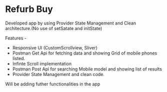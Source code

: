 # Refurb Buy

Developed app by using Provider State Management and Clean architecture.(No use of setSatate and initState)

Features - 

- Responsive UI (CustomScrollview, Sliver)
- Postman Get Api for fetching data and showing Grid of mobile phones listed.
- Infinte Scroll implementation
- Postman Post Api for searching Mobile model and showing list of results
- Provider State Management and clean code.

Will be adding futher functionalities in the app
